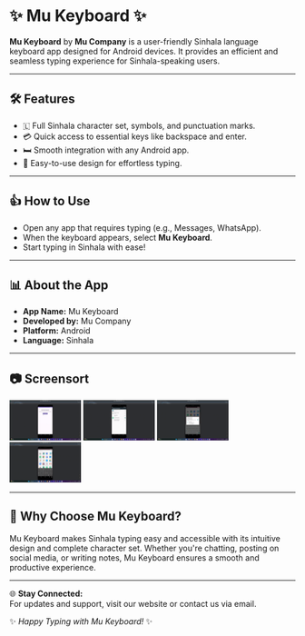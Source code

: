 # ✨ Mu Keyboard ✨

**Mu Keyboard** by **Mu Company** is a user-friendly Sinhala language keyboard app designed for Android devices. It provides an efficient and seamless typing experience for Sinhala-speaking users.

---

## 🛠️ Features

- 🇱 Full Sinhala character set, symbols, and punctuation marks.
- 💳 Quick access to essential keys like backspace and enter.
- 🛏️ Smooth integration with any Android app.
- 🔦 Easy-to-use design for effortless typing.

---


## 👍 How to Use

- Open any app that requires typing (e.g., Messages, WhatsApp).
- When the keyboard appears, select **Mu Keyboard**.
- Start typing in Sinhala with ease!

---

## 📊 About the App

- **App Name:** Mu Keyboard  
- **Developed by:** Mu Company  
- **Platform:** Android  
- **Language:** Sinhala

---

## 📷 Screensort
<img src="Screenshot/1.png" width="25%"> <img src="Screenshot/2.png" width="25%"> <img src="Screenshot/3.png" width="25%"> <img src="Screenshot/4.png" width="25%">


---

## 🌟 Why Choose Mu Keyboard?

Mu Keyboard makes Sinhala typing easy and accessible with its intuitive design and complete character set. Whether you're chatting, posting on social media, or writing notes, Mu Keyboard ensures a smooth and productive experience.

---

🌐 **Stay Connected:**  
For updates and support, visit our website or contact us via email.

✨ *Happy Typing with Mu Keyboard!* ✨
